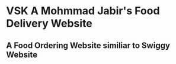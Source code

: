 # VSK A Mohmmad Jabir's Food Delivery Website
## A Food Ordering Website similiar to Swiggy Website
